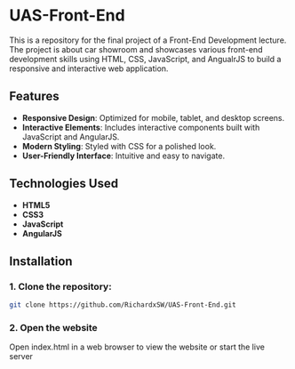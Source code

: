 # UAS-Front-End

This is a repository for the final project of a Front-End Development lecture. The project is about car showroom and showcases various front-end development skills using HTML, CSS, JavaScript, and AngualrJS to build a responsive and interactive web application. 

## Features
- **Responsive Design**: Optimized for mobile, tablet, and desktop screens.
- **Interactive Elements**: Includes interactive components built with JavaScript and AngularJS.
- **Modern Styling**: Styled with CSS for a polished look.
- **User-Friendly Interface**: Intuitive and easy to navigate.

## Technologies Used
- **HTML5**
- **CSS3**
- **JavaScript**
- **AngularJS**

## Installation

### 1. Clone the repository:
```bash
git clone https://github.com/RichardxSW/UAS-Front-End.git
```

### 2. Open the website
Open index.html in a web browser to view the website or start the live server
